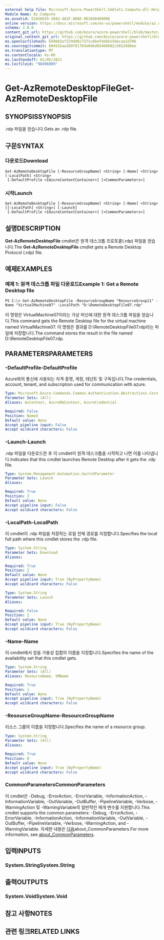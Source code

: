 ```yaml
---
external help file: Microsoft.Azure.PowerShell.Cmdlets.Compute.dll-Help.xml
Module Name: Az.Compute
ms.assetid: E2A56E55-30A3-4A2F-80AE-9D166840909E
online version: https://docs.microsoft.com/en-us/powershell/module/az.compute/get-azremotedesktopfile
schema: 2.0.0
content_git_url: https://github.com/Azure/azure-powershell/blob/master/src/Compute/Compute/help/Get-AzRemoteDesktopFile.md
original_content_git_url: https://github.com/Azure/azure-powershell/blob/master/src/Compute/Compute/help/Get-AzRemoteDesktopFile.md
ms.openlocfilehash: 650602ef229dd6c7371c6befebbb15dacae1d706
ms.sourcegitcommit: 68451baa389791703e666d95469602c5652609ee
ms.translationtype: MT
ms.contentlocale: ko-KR
ms.lasthandoff: 01/05/2021
ms.locfileid: "98496089"
---
```

# <span data-ttu-id="4b17d-101">Get-AzRemoteDesktopFile</span><span class="sxs-lookup"><span data-stu-id="4b17d-101">Get-AzRemoteDesktopFile</span></span>

## <span data-ttu-id="4b17d-102">SYNOPSIS</span><span class="sxs-lookup"><span data-stu-id="4b17d-102">SYNOPSIS</span></span>
<span data-ttu-id="4b17d-103">.rdp 파일을 얻습니다.</span><span class="sxs-lookup"><span data-stu-id="4b17d-103">Gets an .rdp file.</span></span>

## <span data-ttu-id="4b17d-104">구문</span><span class="sxs-lookup"><span data-stu-id="4b17d-104">SYNTAX</span></span>

### <span data-ttu-id="4b17d-105">다운로드</span><span class="sxs-lookup"><span data-stu-id="4b17d-105">Download</span></span>
```
Get-AzRemoteDesktopFile [-ResourceGroupName] <String> [-Name] <String> [-LocalPath] <String>
 [-DefaultProfile <IAzureContextContainer>] [<CommonParameters>]
```

### <span data-ttu-id="4b17d-106">시작</span><span class="sxs-lookup"><span data-stu-id="4b17d-106">Launch</span></span>
```
Get-AzRemoteDesktopFile [-ResourceGroupName] <String> [-Name] <String> [[-LocalPath] <String>] [-Launch]
 [-DefaultProfile <IAzureContextContainer>] [<CommonParameters>]
```

## <span data-ttu-id="4b17d-107">설명</span><span class="sxs-lookup"><span data-stu-id="4b17d-107">DESCRIPTION</span></span>
<span data-ttu-id="4b17d-108">**Get-AzRemoteDesktopFile** cmdlet은 원격 데스크톱 프로토콜(.rdp) 파일을 얻습니다.</span><span class="sxs-lookup"><span data-stu-id="4b17d-108">The **Get-AzRemoteDesktopFile** cmdlet gets a Remote Desktop Protocol (.rdp) file.</span></span>

## <span data-ttu-id="4b17d-109">예제</span><span class="sxs-lookup"><span data-stu-id="4b17d-109">EXAMPLES</span></span>

### <span data-ttu-id="4b17d-110">예제 1: 원격 데스크톱 파일 다운로드</span><span class="sxs-lookup"><span data-stu-id="4b17d-110">Example 1: Get a Remote Desktop file</span></span>
```
PS C:\> Get-AzRemoteDesktopFile -ResourceGroupName "ResourceGroup11" -Name "VirtualMachine07" -LocalPath "D:\RemoteDesktopFile07.rdp"
```

<span data-ttu-id="4b17d-111">이 명령은 VirtualMachine07이라는 가상 머신에 대한 원격 데스크톱 파일을 얻습니다.</span><span class="sxs-lookup"><span data-stu-id="4b17d-111">This command gets the Remote Desktop file for the virtual machine named VirtualMachine07.</span></span>
<span data-ttu-id="4b17d-112">이 명령은 결과를 D:\RemoteDesktopFile07.rdp라는 파일에 저장합니다.</span><span class="sxs-lookup"><span data-stu-id="4b17d-112">The command stores the result in the file named D:\RemoteDesktopFile07.rdp.</span></span>

## <span data-ttu-id="4b17d-113">PARAMETERS</span><span class="sxs-lookup"><span data-stu-id="4b17d-113">PARAMETERS</span></span>

### <span data-ttu-id="4b17d-114">-DefaultProfile</span><span class="sxs-lookup"><span data-stu-id="4b17d-114">-DefaultProfile</span></span>
<span data-ttu-id="4b17d-115">Azure와의 통신에 사용되는 자격 증명, 계정, 테넌트 및 구독입니다.</span><span class="sxs-lookup"><span data-stu-id="4b17d-115">The credentials, account, tenant, and subscription used for communication with azure.</span></span>

```yaml
Type: Microsoft.Azure.Commands.Common.Authentication.Abstractions.Core.IAzureContextContainer
Parameter Sets: (All)
Aliases: AzContext, AzureRmContext, AzureCredential

Required: False
Position: Named
Default value: None
Accept pipeline input: False
Accept wildcard characters: False
```

### <span data-ttu-id="4b17d-116">-Launch</span><span class="sxs-lookup"><span data-stu-id="4b17d-116">-Launch</span></span>
<span data-ttu-id="4b17d-117">.rdp 파일을 다운로드한 후 이 cmdlet이 원격 데스크톱을 시작하고 나면 이를 나타냅니다.</span><span class="sxs-lookup"><span data-stu-id="4b17d-117">Indicates that this cmdlet launches Remote Desktop after it gets the .rdp file.</span></span>

```yaml
Type: System.Management.Automation.SwitchParameter
Parameter Sets: Launch
Aliases:

Required: True
Position: 3
Default value: None
Accept pipeline input: False
Accept wildcard characters: False
```

### <span data-ttu-id="4b17d-118">-LocalPath</span><span class="sxs-lookup"><span data-stu-id="4b17d-118">-LocalPath</span></span>
<span data-ttu-id="4b17d-119">이 cmdlet이 .rdp 파일을 저장하는 로컬 전체 경로를 지정합니다.</span><span class="sxs-lookup"><span data-stu-id="4b17d-119">Specifies the local full path where this cmdlet stores the .rdp file.</span></span>

```yaml
Type: System.String
Parameter Sets: Download
Aliases:

Required: True
Position: 2
Default value: None
Accept pipeline input: True (ByPropertyName)
Accept wildcard characters: False
```

```yaml
Type: System.String
Parameter Sets: Launch
Aliases:

Required: False
Position: 2
Default value: None
Accept pipeline input: True (ByPropertyName)
Accept wildcard characters: False
```

### <span data-ttu-id="4b17d-120">-Name</span><span class="sxs-lookup"><span data-stu-id="4b17d-120">-Name</span></span>
<span data-ttu-id="4b17d-121">이 cmdlet에서 얻을 가용성 집합의 이름을 지정합니다.</span><span class="sxs-lookup"><span data-stu-id="4b17d-121">Specifies the name of the availability set that this cmdlet gets.</span></span>

```yaml
Type: System.String
Parameter Sets: (All)
Aliases: ResourceName, VMName

Required: True
Position: 1
Default value: None
Accept pipeline input: True (ByPropertyName)
Accept wildcard characters: False
```

### <span data-ttu-id="4b17d-122">-ResourceGroupName</span><span class="sxs-lookup"><span data-stu-id="4b17d-122">-ResourceGroupName</span></span>
<span data-ttu-id="4b17d-123">리소스 그룹의 이름을 지정합니다.</span><span class="sxs-lookup"><span data-stu-id="4b17d-123">Specifies the name of a resource group.</span></span>

```yaml
Type: System.String
Parameter Sets: (All)
Aliases:

Required: True
Position: 0
Default value: None
Accept pipeline input: True (ByPropertyName)
Accept wildcard characters: False
```

### <span data-ttu-id="4b17d-124">CommonParameters</span><span class="sxs-lookup"><span data-stu-id="4b17d-124">CommonParameters</span></span>
<span data-ttu-id="4b17d-125">이 cmdlet은 -Debug, -ErrorAction, -ErrorVariable, -InformationAction, -InformationVariable, -OutVariable, -OutBuffer, -PipelineVariable, -Verbose, -WarningAction 및 -WarningVariable의 일반적인 매개 변수를 지원합니다.</span><span class="sxs-lookup"><span data-stu-id="4b17d-125">This cmdlet supports the common parameters: -Debug, -ErrorAction, -ErrorVariable, -InformationAction, -InformationVariable, -OutVariable, -OutBuffer, -PipelineVariable, -Verbose, -WarningAction, and -WarningVariable.</span></span> <span data-ttu-id="4b17d-126">자세한 내용은 [다음](http://go.microsoft.com/fwlink/?LinkID=113216)about_CommonParameters.</span><span class="sxs-lookup"><span data-stu-id="4b17d-126">For more information, see [about_CommonParameters](http://go.microsoft.com/fwlink/?LinkID=113216).</span></span>

## <span data-ttu-id="4b17d-127">입력</span><span class="sxs-lookup"><span data-stu-id="4b17d-127">INPUTS</span></span>

### <span data-ttu-id="4b17d-128">System.String</span><span class="sxs-lookup"><span data-stu-id="4b17d-128">System.String</span></span>

## <span data-ttu-id="4b17d-129">출력</span><span class="sxs-lookup"><span data-stu-id="4b17d-129">OUTPUTS</span></span>

### <span data-ttu-id="4b17d-130">System.Void</span><span class="sxs-lookup"><span data-stu-id="4b17d-130">System.Void</span></span>

## <span data-ttu-id="4b17d-131">참고 사항</span><span class="sxs-lookup"><span data-stu-id="4b17d-131">NOTES</span></span>

## <span data-ttu-id="4b17d-132">관련 링크</span><span class="sxs-lookup"><span data-stu-id="4b17d-132">RELATED LINKS</span></span>
